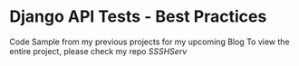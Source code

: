# Django API Tests - Best Practices

Code Sample from my previous projects for my upcoming Blog
To view the entire project, please check my repo *SSSHServ*
